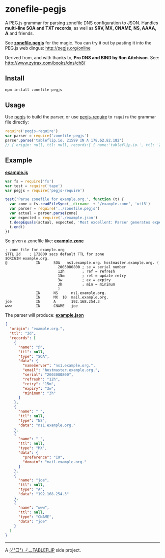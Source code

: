 # zonefile-pegjs

A PEG.js grammar for parsing zonefile DNS configuration to JSON. Handles **multi-line SOA and TXT records**, as well as **SRV, MX, CNAME, NS, AAAA, A** and friends.

See **[zonefile.pegjs](https://github.com/tableflip/zonefile-pegjs/blob/master/zonefile.pegjs)** for the magic. You can try it out by pasting it into the PEG.js web dingus: http://pegjs.org/online

Derived from, and with thanks to, **Pro DNS and BIND by Ron Aitchison**.
See: http://www.zytrax.com/books/dns/ch8/

## Install

```sh
npm install zonefile-pegjs
```

## Usage

Use [pegjs](https://www.npmjs.com/package/pegjs) to build the parser, or use [pegjs-require](https://www.npmjs.com/package/pegjs-require) to `require` the grammar file directly:

```js
require('pegjs-require')
var parser = require('zonefile-pegjs')
parser.parse('tableflip.io. 21599 IN A 178.62.82.182')
// { origin: null, ttl: null, records:[ { name:'tableflip.io.', ttl: '21599', type:'A', data: '178.62.82.182' } ] }
```

## Example

[**example.js**](https://github.com/tableflip/zonefile-pegjs/blob/master/test/example.js)

```js
var fs = require('fs')
var test = require('tape')
var pegjs = require('pegjs-require')

test('Parse zonefile for example.org.', function (t) {
  var zone = fs.readFileSync(__dirname  + '/example.zone', 'utf8')
  var parser = require('../zonefile.pegjs')
  var actual = parser.parse(zone)
  var expected = require('./example.json')
  t.deepEquals(actual, expected, 'Most excellent: Parser generates expected output for example.org.')
  t.end()
})
```

So given a zonefile like: [**example.zone**](https://github.com/tableflip/zonefile-pegjs/blob/master/test/example.zone)

```zonefile
; zone file for example.org
$TTL 2d    ; 172800 secs default TTL for zone
$ORIGIN example.org.
@             IN      SOA   ns1.example.org. hostmaster.example.org. (
                        2003080800 ; se = serial number
                        12h        ; ref = refresh
                        15m        ; ret = update retry
                        3w         ; ex = expiry
                        3h         ; min = minimum
                        )
              IN      NS      ns1.example.org.
              IN      MX  10  mail.example.org.
joe           IN      A       192.168.254.3
www           IN      CNAME   joe
```

The parser will produce: [**example.json**](https://github.com/tableflip/zonefile-pegjs/blob/master/test/example.json)

```json
{
  "origin": "example.org.",
  "ttl": "2d",
  "records": [
    {
      "name": "@",
      "ttl": null,
      "type": "SOA",
      "data": {
        "nameServer": "ns1.example.org.",
        "email": "hostmaster.example.org.",
        "serial": "2003080800",
        "refresh": "12h",
        "retry": "15m",
        "expiry": "3w",
        "minimum": "3h"
      }
    },
    {
      "name": " ",
      "ttl": null,
      "type": "NS",
      "data": "ns1.example.org."
    },
    {
      "name": " ",
      "ttl": null,
      "type": "MX",
      "data": {
        "preference": "10",
        "domain": "mail.example.org."
      }
    },
    {
      "name": "joe",
      "ttl": null,
      "type": "A",
      "data": "192.168.254.3"
    },
    {
      "name": "www",
      "ttl": null,
      "type": "CNAME",
      "data": "joe"
    }
  ]
}
```

---

A [(╯°□°）╯︵TABLEFLIP](https://tableflip.io) side project.
